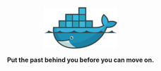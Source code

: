 &nbsp;

<p align="center">
  <img src="./assets/docker.png" width="33%" alt="docker" />
</p>

<p align="center">
   <b>Put the past behind you before you can move on.</b>
</p>

&nbsp;
